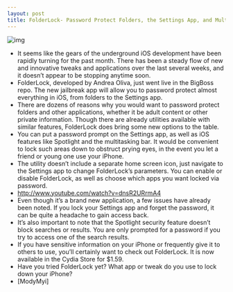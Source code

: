 ```yaml
---
layout: post
title: FolderLock- Password Protect Folders, the Settings App, and Multitasking
---
```

![img](http://media.idownloadblog.com/wp-content/uploads/2011/05/folderlock-header.png)
* It seems like the gears of the underground iOS development have been rapidly turning for the past month. There has been a steady flow of new and innovative tweaks and applications over the last several weeks, and it doesn’t appear to be stopping anytime soon.
* FolderLock, developed by Andrea Oliva, just went live in the BigBoss repo. The new jailbreak app will allow you to password protect almost everything in iOS, from folders to the Settings app. 
* There are dozens of reasons why you would want to password protect folders and other applications, whether it be adult content or other private information. Though there are already utilities available with similar features, FolderLock does bring some new options to the table.
* You can put a password prompt on the Settings app, as well as iOS features like Spotlight and the multitasking bar. It would be convenient to lock such areas down to obstruct prying eyes, in the event you let a friend or young one use your iPhone.
* The utility doesn’t include a separate home screen icon, just navigate to the Settings app to change FolderLock’s parameters. You can enable or disable FolderLock, as well as choose which apps you want locked via password.
* http://www.youtube.com/watch?v=dnsR2URrmA4
* Even though it’s a brand new application, a few issues have already been noted. If you lock your Settings app and forget the password, it can be quite a headache to gain access back.
* It’s also important to note that the Spotlight security feature doesn’t block searches or results. You are only prompted for a password if you try to access one of the search results.
* If you have sensitive information on your iPhone or frequently give it to others to use, you’ll certainly want to check out FolderLock. It is now available in the Cydia Store for $1.59.
* Have you tried FolderLock yet? What app or tweak do you use to lock down your iPhone?
* [ModyMyi]

